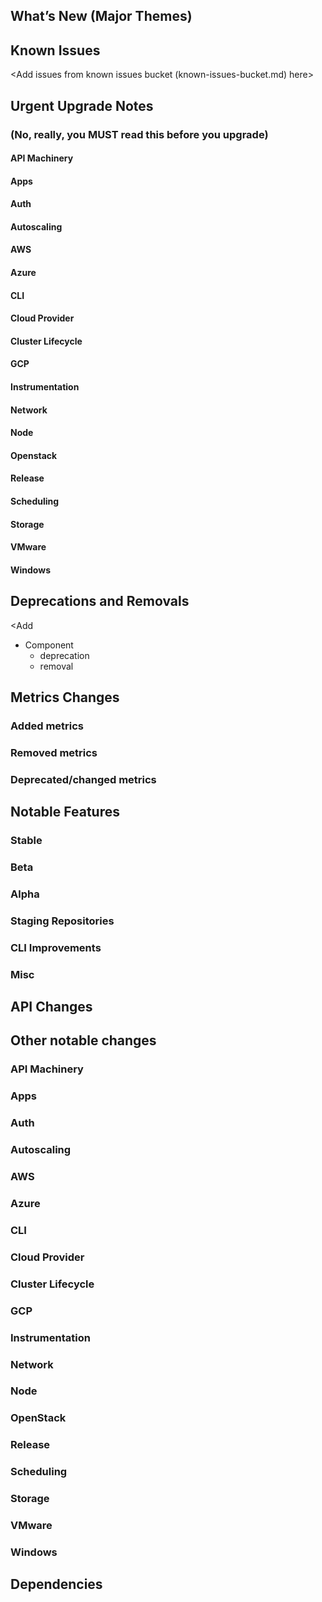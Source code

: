 ## What’s New (Major Themes)

<Add themes from Comms Blog here>

## Known Issues

<Add issues from known issues bucket (known-issues-bucket.md) here>

## Urgent Upgrade Notes

### (No, really, you MUST read this before you upgrade)

#### API Machinery

<Add here>

#### Apps

<Add here>

#### Auth

<Add here>

#### Autoscaling

<Add here>

#### AWS

<Add here>

#### Azure

<Add here>

#### CLI

<Add here>

#### Cloud Provider

<Add here>

#### Cluster Lifecycle

<Add here>

#### GCP

<Add here>

#### Instrumentation

<Add here>

#### Network

<Add here>

#### Node

<Add here>

#### Openstack

<Add here>

#### Release

<Add here>

#### Scheduling

<Add here>

#### Storage

<Add here>

#### VMware

<Add here>

#### Windows

<Add here>

## Deprecations and Removals

<Add
- Component
  - deprecation
  - removal
  >

## Metrics Changes

<Add here>

### Added metrics

<Add here>

### Removed metrics

<Add here>

### Deprecated/changed metrics

<Add here>

## Notable Features

### Stable

<Add here>

### Beta
<Add here>

### Alpha
<Add here>

### Staging Repositories
<Add here>

### CLI Improvements
<Add here>

### Misc
<Add here>

## API Changes

<Add here>

## Other notable changes

### API Machinery
<Add here>

### Apps
<Add here>

### Auth
<Add here>

### Autoscaling
<Add here>

### AWS
<Add here>

### Azure
<Add here>

### CLI
<Add here>

### Cloud Provider
<Add here>

### Cluster Lifecycle
<Add here>

### GCP
<Add here>

### Instrumentation
<Add here>

### Network
<Add here>

### Node
<Add here>

### OpenStack
<Add here>

### Release
<Add here>

### Scheduling
<Add here>

### Storage
<Add here>

### VMware
<Add here>

### Windows
<Add here>

## Dependencies
<Add here>

